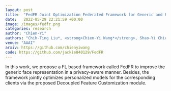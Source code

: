 ```yaml
---
layout: post
title:  "FedFR Joint Optimization Federated Framework for Generic and Personalized Face Recognition"
date:   2022-05-29 22:21:59 +00:00
image: /images/fedfr.png
categories: research
author: "Chien-Yi"
authors: "Chih-Ting Liu*, <strong>Chien-Yi Wang*</strong>, Shao-Yi Chien, Shang-Hong Lai (*=equal contribution)"
venue: "AAAI"
arxiv: https://github.com/chienyiwang
code: https://github.com/jackie840129/FedFR
---
```

In this work, we propose a FL based framework called FedFR to improve the generic face representation in a privacy-aware manner. Besides, the framework jointly optimizes personalized models for the corresponding clients via the proposed Decoupled Feature Customization module.